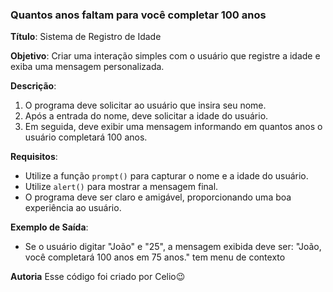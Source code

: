 ### Quantos anos faltam para você completar 100 anos
**Título**: Sistema de Registro de Idade
 
**Objetivo**: Criar uma interação simples com o usuário que registre a idade e exiba uma mensagem personalizada.
 
**Descrição**:
1. O programa deve solicitar ao usuário que insira seu nome.
2. Após a entrada do nome, deve solicitar a idade do usuário.
3. Em seguida, deve exibir uma mensagem informando em quantos anos o usuário completará 100 anos.
 
**Requisitos**:
- Utilize a função `prompt()` para capturar o nome e a idade do usuário.
- Utilize `alert()` para mostrar a mensagem final.
- O programa deve ser claro e amigável, proporcionando uma boa experiência ao usuário.
 
**Exemplo de Saída**:
- Se o usuário digitar "João" e "25", a mensagem exibida deve ser: "João, você completará 100 anos em 75 anos."
tem menu de contexto

**Autoria**
Esse código foi criado por Celio😉
